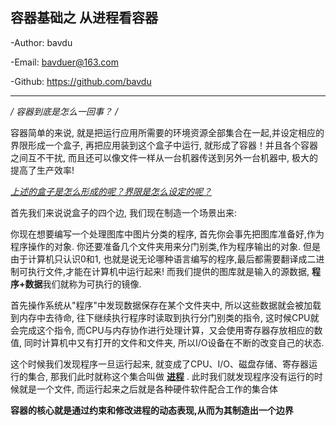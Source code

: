 ## 容器基础之 从进程看容器

-Author: bavdu

-Email: bavduer@163.com

-Github: https://github.com/bavdu

---



**/* 容器到底是怎么一回事？ */**

容器简单的来说, 就是把运行应用所需要的环境资源全部集合在一起,并设定相应的界限形成一个盒子, 再把应用装到这个盒子中运行, 就形成了容器！并且各个容器之间互不干扰, 而且还可以像文件一样从一台机器传送到另外一台机器中, 极大的提高了生产效率!

*<u>上述的盒子是怎么形成的呢？界限是怎么设定的呢？</u>*

首先我们来说说盒子的四个边, 我们现在制造一个场景出来:

你现在想要编写一个处理图库中图片分类的程序, 首先你会事先把图库准备好,作为程序操作的对象. 你还要准备几个文件夹用来分门别类,作为程序输出的对象. 但是由于计算机只认识0和1, 也就是说无论哪种语言编写的程序,最后都需要翻译成二进制可执行文件,才能在计算机中运行起来! 而我们提供的图库就是输入的源数据, **程序+数据**我们就称为可执行的镜像.

首先操作系统从"程序"中发现数据保存在某个文件夹中, 所以这些数据就会被加载到内存中去待命, 往下继续执行程序时读取到执行分门别类的指令, 这时候CPU就会完成这个指令, 而CPU与内存协作进行处理计算，又会使用寄存器存放相应的数值, 同时计算机中又有打开的文件和文件夹, 所以I/O设备在不断的改变自己的状态.

这个时候我们发现程序一旦运行起来, 就变成了CPU、I/O、磁盘存储、寄存器运行的集合, 那我们此时就称这个集合叫做 **<u>进程</u>** . 此时我们就发现程序没有运行的时候就是一个文件, 而运行起来之后就是各种硬件软件配合工作的集合体

**容器的核心就是通过约束和修改进程的动态表现,从而为其制造出一个边界**



